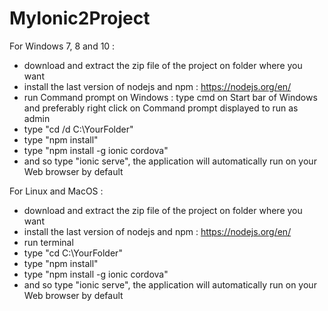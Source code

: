 # MyIonic2Project

For Windows 7, 8 and 10 :
- download and extract the zip file of the project on folder where you want
- install the last version of nodejs and npm : https://nodejs.org/en/
- run Command prompt on Windows : type cmd on Start bar of Windows and preferably right click on Command prompt displayed to run as admin
- type "cd /d C:\YourFolder"
- type "npm install"
- type "npm install -g ionic cordova"
- and so type "ionic serve", the application will automatically run on your Web browser by default

For Linux and MacOS :
- download and extract the zip file of the project on folder where you want
- install the last version of nodejs and npm : https://nodejs.org/en/
- run terminal
- type "cd C:\YourFolder"
- type "npm install"
- type "npm install -g ionic cordova"
- and so type "ionic serve", the application will automatically run on your Web browser by default
